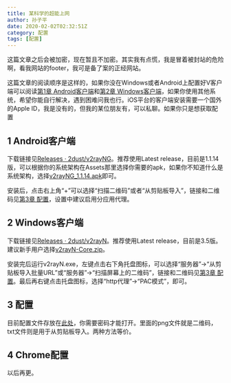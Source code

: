 ```yaml
---
title: 某科学的超能上网
author: 孙子平
date: 2020-02-02T02:32:51Z
category: 配置
tags: [配置]
---
```


这篇文章之后会被加密，现在暂且不加密。其实我有点慌，我是冒着被封站的危险啊，看我网站的footer，我可是备了案的正经网站。

<!-- more -->

这篇文章的阅读顺序是这样的，如果你没在Windows或者Android上配置好V客户端可以阅读[第1章 Android客户端](#_1-android客户端)和[第2章 Windows客户端](#_2-windows客户端)，如果你使用其他系统，希望你能自行解决，遇到困难问我也行。iOS平台的客户端安装需要一个国外的Apple ID，我是没有的，但我的某位朋友有，可以私聊。如果你只是想获取配置

## 1 Android客户端

下载链接见[Releases · 2dust/v2rayNG](https://github.com/2dust/v2rayNG/releases)。推荐使用Latest release，目前是1.1.14版，可以根据你的系统架构在Assets那里选择你需要的apk，如果你不知道什么是系统架构，选择[v2rayNG_1.1.14.apk](https://github.com/2dust/v2rayNG/releases/download/1.1.14/v2rayNG_1.1.14.apk)即可。

安装后，点击右上角“+”可以选择“扫描二维码”或者“从剪贴板导入”，链接和二维码见[第3章 配置](#_3-配置)，设置中建议启用分应用代理。

## 2 Windows客户端

下载链接见[Releases · 2dust/v2rayN](https://github.com/2dust/v2rayN/releases)。推荐使用Latest release，目前是3.5版。建议新手用户选择[v2rayN-Core.zip](https://github.com/2dust/v2rayN/releases/download/3.5/v2rayN-Core.zip)。

安装完后运行v2rayN.exe，左键点击右下角托盘图标，可以选择“服务器”->“从剪贴板导入批量URL”或“服务器”->“扫描屏幕上的二维码”，链接和二维码见[第3章 配置](#_3-配置)。最后再右键点击托盘图标，选择“http代理”->“PAC模式”，即可。

## 3 配置

目前配置文件存放在[此处](https://file.szp15.com/d/e72938ce137343aba2ac/)，你需要密码才能打开。里面的png文件就是二维码，txt文件则是用于从剪贴板导入。两种方法等价。

## 4 Chrome配置

以后再更。
